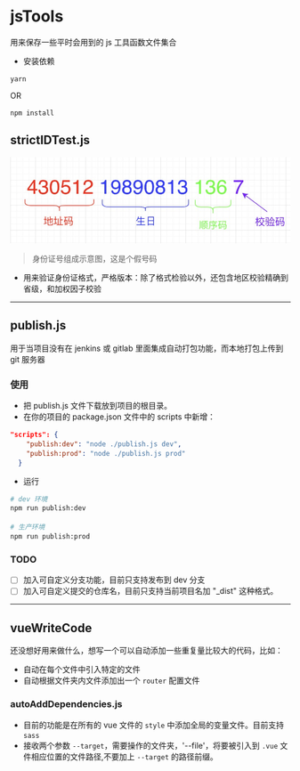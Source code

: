 # jsTools
用来保存一些平时会用到的 js 工具函数文件集合  

- 安装依赖
```shell
yarn
```
OR
```shell
npm install
```

## strictIDTest.js  

![idNum](./images/id.jpg)  

> 身份证号组成示意图，这是个假号码
 
- 用来验证身份证格式，严格版本：除了格式检验以外，还包含地区校验精确到省级，和加权因子校验  

***

## publish.js
用于当项目没有在 jenkins 或 gitlab 里面集成自动打包功能，而本地打包上传到 git 服务器

### 使用
- 把 publish.js 文件下载放到项目的根目录。  
- 在你的项目的 package.json 文件中的 scripts 中新增：  
```json
"scripts": {
    "publish:dev": "node ./publish.js dev", 
    "publish:prod": "node ./publish.js prod"
  }
```  
- 运行  
```bash
# dev 环境
npm run publish:dev

# 生产环境
npm run publish:prod
```
### TODO
- [ ] 加入可自定义分支功能，目前只支持发布到 dev 分支   
- [ ] 加入可自定义提交的仓库名，目前只支持当前项目名加 "_dist" 这种格式。
****
## vueWriteCode
还没想好用来做什么，想写一个可以自动添加一些重复量比较大的代码，比如：
- 自动在每个文件中引入特定的文件
- 自动根据文件夹内文件添加出一个 `router` 配置文件 

### autoAddDependencies.js
- 目前的功能是在所有的 vue 文件的 `style` 中添加全局的变量文件。目前支持 `sass`
- 接收两个参数  `--target`，需要操作的文件夹，'--file'，将要被引入到 `.vue` 文件相应位置的文件路径,不要加上 `--target` 的路径前缀。 